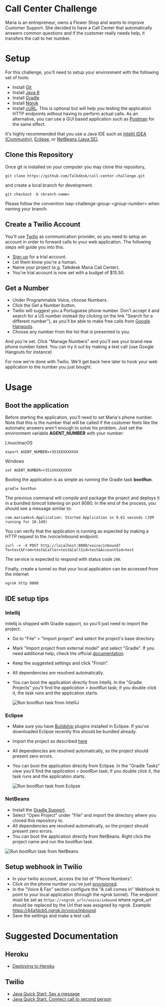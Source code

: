 # Call Center Challenge
Maria is an entrepreneur, owns a Flower Shop and wants to improve Customer Support. She decided to have a Call Center that automatically answers common questions and if the customer really needs help, it transfers the call to her number.

# Setup
For this challenge, you'll need to setup your environment with the following set of tools:
- Install [Git](https://git-scm.com/downloads)
- Install [Java 8](http://www.oracle.com/technetwork/pt/java/javase/downloads/jdk8-downloads-2133151.html)
- Install [Gradle](https://gradle.org/install/)
- Install [Ngrok](https://ngrok.com/)
- Install [cURL](https://curl.haxx.se/download.html). This is optional but will help you testing the application HTTP endpoints without having to perform actual calls. As an alternative, you can use a GUI based application such as [Postman](https://www.getpostman.com/) for the same effect.

It's highly recommended that you use a Java IDE such as [Intellij IDEA (Community)](https://www.jetbrains.com/idea/download/), [Eclipse](http://www.eclipse.org/downloads/packages/eclipse-ide-java-developers/oxygen2), or [NetBeans (Java SE)](https://netbeans.org/downloads/).

## Clone this Repository
Once git is installed on your computer you may clone this repository,

    git clone https://github.com/Talkdesk/call-center-challenge.git

and create a local branch for development.

    git checkout -b <branch-name>

Please follow the convention isep-challenge-group-&lt;*group-number*&gt; when naming your branch.

## Create a Twilio Account
You'll use [Twilio](https://www.twilio.com/) as communication provider, so you need to setup an account in order
to forward calls to your web application. The following steps will guide you into this.

- [Sign up](https://www.twilio.com/try-twilio) for a trial account.
- Let them know you're a human.
- Name your project (e.g. Talkdesk Maria Call Center).
- You're trial account is now set with a budget of $15.50.

## Get a Number
- Under Programmable Voice, choose Numbers.
- Click the Get a Number button.
- Twilio will suggest you a Portuguese phone number. Don't accept it and search for a US number instead (by clicking on the link "Search for a different number"), as you'll be able to make free calls from [Google Hangouts](https://hangouts.google.com/).
- Choose any number from the list that is presented to you.

And you're set. Click "Manage Numbers" and you'll see your brand new phone number listed. You can try it out by making a test call (use Google Hangouts for instance)

For now we're done with Twilio. We'll get back here later to hook your web application to the number you just bought.

# Usage
## Boot the application
Before starting the application, you'll need to set Maria's phone number. Note that this is the number that will be called if the customer feels like the automatic answers aren't enough to solve his problem. Just set the environment variable **AGENT_NUMBER** with your number:  

Linux/macOS

    export AGENT_NUMBER=+351XXXXXXXXX

Windows

    set AGENT_NUMBER=+351XXXXXXXXX

Booting the application is as simple as running the Gradle task **bootRun**.

    gradle bootRun

The previous command will compile and package the project and deploys it in a bundled *tomcat* listening on port 8080. In the end of the process, you should see a message similar to:

    com.mariadesk.Application: Started Application in 9.61 seconds (JVM running for 10.149)

You can verify that the application is running as expected by making a HTTP request to the /voice/inbound endpoint.

    curl -v -X POST http://localhost:8080/voice/inbound?To=test&From=test&Caller=test&CallSid=test&AccountSid=test

The service is expected to respond with status code `200`.

Finally, create a tunnel so that your local application can be accessed from the internet

    ngrok http 8080

## IDE setup tips
### Intellij
Intellij is shipped with Gradle support, so you'll just need to import the project:
- Go to "File" > "Import project" and select the project's base directory.
- Mark "Import project from external model" and select "Gradle". If you need additional help, check the official [documentation](https://www.jetbrains.com/help/idea/gradle.html#gradle_import)
- Keep the suggested settings and click "Finish".
- All dependencies are resolved automatically.
- You can boot the application directly from Intellij. In the "Gradle Projects" you'll find the *application > bootRun* task; if you double click it, the task runs and the application starts.

  ![Run bootRun task from IntelliJ](docs/images/run_gradle_task_in_intellij.png)

### Eclipse
- Make sure you have [Buildship](http://www.vogella.com/tutorials/EclipseGradle/article.html#install-eclipse-gradle-buildship-tooling) plugins installed in Eclipse. If you've downloaded Eclipse recently this should be bundled already.
- Import the project as described [here](http://www.vogella.com/tutorials/EclipseGradle/article.html#import-an-existing-gradle-project)
- All dependencies are resolved automatically, so the project should present zero errors.
- You can boot the application directly from Eclipse. In the "Gradle Tasks" view you'll find the *application > bootRun* task; if you double click it, the task runs and the application starts.

  ![Run bootRun task from Eclipse](docs/images/run_gradle_task_in_eclipse.png)

### NetBeans
- Install the [Gradle Support](http://plugins.netbeans.org/plugin/44510/gradle-support).
- Select "Open Project" under "File" and import the directory where you cloned this repository to.
- All dependencies are resolved automatically, so the project should present zero errors.
- You can boot the application directly from NetBeans. Right click the project name and run the *bootRun* task.

![Run bootRun task from NetBeans](docs/images/run_gradle_task_in_netbeans.png)

## Setup webhook in Twilio
- In your twilio account, access the list of "Phone Numbers".
- Click on the phone number you've just [provisioned](#get-a-number).
- In the "Voice & Fax" section configure the "A call comes in" Webhook to point to your local application (through the ngrok tunnel). The endpoint must be set as `https://<ngrok_url>/voice/inbound` where *ngrok_url* should be replaced by the Url that was assigned by ngrok.
      Example: https://44a1dcb5.ngrok.io/voice/inbound
- Save the settings and make a test call.

# Suggested Documentation
## Heroku
- [Deploying to Heroku](heroku.md)

## Twilio
- [Java Quick Start: Say a message](https://www.twilio.com/docs/quickstart/java/twiml/say-response#before-you-start)
- [Java Quick Start: Connect call to second person](https://www.twilio.com/docs/quickstart/java/twiml/connect-call-to-second-person)
